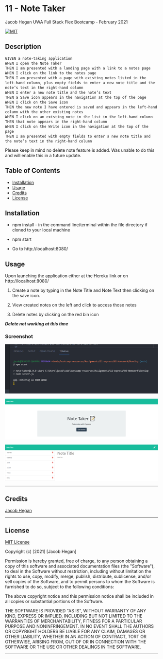 # 11 - Note Taker

Jacob Hegan UWA Full Stack Flex Bootcamp - February 2021

[![MIT](https://img.shields.io/badge/licence-MIT-brightgreen)](https://choosealicense.com/licenses/mit/)

## Description

```
GIVEN a note-taking application
WHEN I open the Note Taker
THEN I am presented with a landing page with a link to a notes page
WHEN I click on the link to the notes page
THEN I am presented with a page with existing notes listed in the left-hand column, plus empty fields to enter a new note title and the note’s text in the right-hand column
WHEN I enter a new note title and the note’s text
THEN a Save icon appears in the navigation at the top of the page
WHEN I click on the Save icon
THEN the new note I have entered is saved and appears in the left-hand column with the other existing notes
WHEN I click on an existing note in the list in the left-hand column
THEN that note appears in the right-hand column
WHEN I click on the Write icon in the navigation at the top of the page
THEN I am presented with empty fields to enter a new note title and the note’s text in the right-hand column
```

Please keep in mind no delete note feature is added. Was unable to do this and will enable this in a future update.

## Table of Contents

- [Installation](#installation)
- [Usage](#usage)
- [Credits](#credits)
- [License](#license)

## Installation

- npm install - in the command line/terminal within the file directory if cloned to your local machine

- npm start

- Go to http://localhost:8080/


## Usage

Upon launching the application either at the Heroku link or on http://localhost:8080/

1. Create a note by typing in the Note Title and Note Text then clicking on the save icon.

2. View created notes on the left and click to access those notes

3. Delete notes by clicking on the red bin icon

***Delete not working at this time***


### Screenshot
![npm-start](./images/npm-start.PNG)

![index](./images/index.PNG)

![notes](./images/notes.PNG)

---

## Credits

[Jacob Hegan](https://github.com/heganjr)

---

## License

[MIT License](https://choosealicense.com/licenses/mit/)


  Copyright (c) [2021] [Jacob Hegan]
  
  Permission is hereby granted, free of charge, to any person obtaining a copy
  of this software and associated documentation files (the "Software"), to deal
  in the Software without restriction, including without limitation the rights
  to use, copy, modify, merge, publish, distribute, sublicense, and/or sell
  copies of the Software, and to permit persons to whom the Software is
  furnished to do so, subject to the following conditions:
  
  The above copyright notice and this permission notice shall be included in all
  copies or substantial portions of the Software.
  
  THE SOFTWARE IS PROVIDED "AS IS", WITHOUT WARRANTY OF ANY KIND, EXPRESS OR
  IMPLIED, INCLUDING BUT NOT LIMITED TO THE WARRANTIES OF MERCHANTABILITY,
  FITNESS FOR A PARTICULAR PURPOSE AND NONINFRINGEMENT. IN NO EVENT SHALL THE
  AUTHORS OR COPYRIGHT HOLDERS BE LIABLE FOR ANY CLAIM, DAMAGES OR OTHER
  LIABILITY, WHETHER IN AN ACTION OF CONTRACT, TORT OR OTHERWISE, ARISING FROM,
  OUT OF OR IN CONNECTION WITH THE SOFTWARE OR THE USE OR OTHER DEALINGS IN THE
  SOFTWARE.

---

